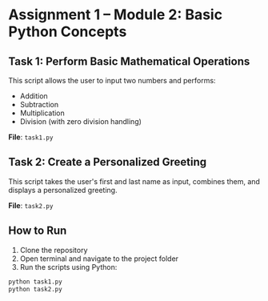 # Assignment 1 – Module 2: Basic Python Concepts

## Task 1: Perform Basic Mathematical Operations
This script allows the user to input two numbers and performs:
- Addition
- Subtraction
- Multiplication
- Division (with zero division handling)

**File**: `task1.py`

## Task 2: Create a Personalized Greeting
This script takes the user's first and last name as input, combines them, and displays a personalized greeting.

**File**: `task2.py`

## How to Run
1. Clone the repository
2. Open terminal and navigate to the project folder
3. Run the scripts using Python:

```bash
python task1.py
python task2.py
